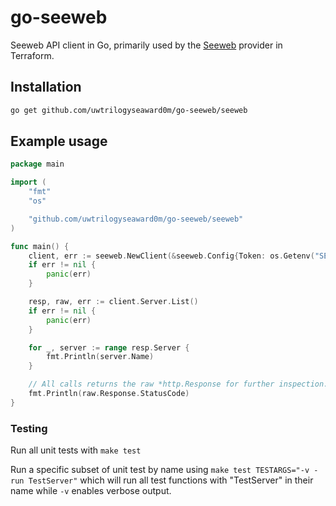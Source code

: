 # go-seeweb
Seeweb API client in Go, primarily used by the [Seeweb](https://github.com/uwtrilogyseaward0m/terraform-provider-seeweb) provider in Terraform.

## Installation
```bash
go get github.com/uwtrilogyseaward0m/go-seeweb/seeweb
```

## Example usage
```go
package main

import (
	"fmt"
	"os"

	"github.com/uwtrilogyseaward0m/go-seeweb/seeweb"
)

func main() {
	client, err := seeweb.NewClient(&seeweb.Config{Token: os.Getenv("SEEWEB_TOKEN")})
	if err != nil {
		panic(err)
	}

	resp, raw, err := client.Server.List()
	if err != nil {
		panic(err)
	}

	for _, server := range resp.Server {
		fmt.Println(server.Name)
	}

	// All calls returns the raw *http.Response for further inspection.
	fmt.Println(raw.Response.StatusCode)
}
```

### Testing

Run all unit tests with `make test`

Run a specific subset of unit test by name using `make test TESTARGS="-v -run TestServer"` which will run all test functions with "TestServer" in their name while `-v` enables verbose output.

